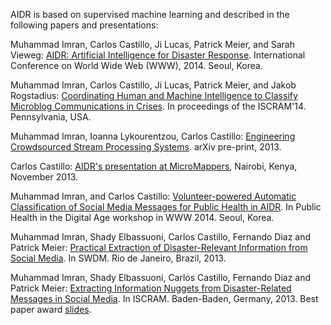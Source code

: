 AIDR is based on supervised machine learning and described in the following papers and presentations:

Muhammad Imran, Carlos Castillo, Ji Lucas, Patrick Meier, and Sarah Vieweg: [AIDR: Artificial Intelligence for Disaster Response](http://chato.cl/papers/demo_2014_aidr_artificial_intelligence_disaster_response.pdf). International Conference on World Wide Web (WWW), 2014. Seoul, Korea.

Muhammad Imran, Carlos Castillo, Ji Lucas, Patrick Meier, and Jakob Rogstadius: [Coordinating Human and Machine Intelligence to Classify Microblog Communications in Crises](http://chato.cl//papers/iscram_2014_coordinating_human_machine_intelligence_crises.pdf). In proceedings of the ISCRAM'14. Pennsylvania, USA.

Muhammad Imran, Ioanna Lykourentzou, Carlos Castillo: [Engineering Crowdsourced Stream Processing Systems](http://arxiv.org/abs/1310.5463). arXiv pre-print, 2013.

Carlos Castillo: [AIDR's presentation at MicroMappers](https://www.youtube.com/watch?v=EUo_yLR-1xw), Nairobi, Kenya, November 2013.

Muhammad Imran, and Carlos Castillo: [Volunteer-powered Automatic Classification of Social Media Messages for Public Health in AIDR](http://chato.cl/papers/imran_castillo_2014_volunteer_classification_social_media_public_health.pdf). In Public Health in the Digital Age workshop in WWW 2014. Seoul, Korea.

Muhammad Imran, Shady Elbassuoni, Carlos Castillo, Fernando Diaz and Patrick Meier: [Practical Extraction of Disaster-Relevant Information from Social Media](http://chato.cl/papers/imran_elbassuoni_castillo_diaz_meier_2013_practical_extraction_disaster_crisis.pdf). In SWDM. Rio de Janeiro, Brazil, 2013.

Muhammad Imran, Shady Elbassuoni, Carlos Castillo, Fernando Diaz and Patrick Meier: [Extracting Information Nuggets from Disaster-Related Messages in Social Media](http://chato.cl/papers/imran_elbassuoni_castillo_diaz_meier_2013_extracting_information_nuggets_disasters.pdf). In ISCRAM. Baden-Baden, Germany, 2013. Best paper award [slides](http://www.slideshare.net/mimran15/imran-iscramnuggest).